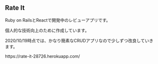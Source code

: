## Rate It
<p>Ruby on RailsとReactで開発中のレビューアプリです。</p>
<p>個人的な技術向上のために作成しています。</p>
<p>2020/10/19時点では、かなり簡素なCRUDアプリなので少しずつ改良していきます。</p>
<p>https://rate-it-28726.herokuapp.com/</p>
